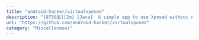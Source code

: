```yaml
---
title: "android-hacker/virtualxposed"
description: "[8756星][2m] [Java]  A simple app to use Xposed without root, unlock the bootloader or modify system image, etc."
url: "https://github.com/android-hacker/virtualxposed"
category: "Miscellaneous"
---
```

